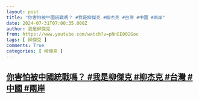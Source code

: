 ```yaml
---
layout: post
title: "你害怕被中國統戰嗎？ #我是柳傑克 #柳杰克 #台灣 #中國 #兩岸"
date: 2024-07-31T07:00:35.000Z
author: 我是柳傑克
from: https://www.youtube.com/watch?v=pNnEE002Goc
tags: [ 柳傑克 ]
comments: True
categories: [ 柳傑克 ]
---
```

<!--1722409235000-->
[你害怕被中國統戰嗎？ #我是柳傑克 #柳杰克 #台灣 #中國 #兩岸](https://www.youtube.com/watch?v=pNnEE002Goc)
------

<div>

</div>

